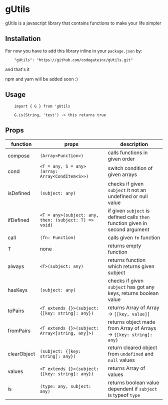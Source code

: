# gUtils

gUtils is a javascript library that contains functions to make your life simpler

## Installation

For now you have to add this library inline in your `package.json` by:<br>
```
    "gUtils": "https://github.com/codegateinc/gUtils.git"
```

and that's it

npm and yarn will be added soon :)

## Usage

```
    import { G } from 'gUtils

    G.is(String, 'test') -> this returns true
```

## Props

|    function    |                        props                        |               description               |
|----------------|-----------------------------------------------------|-----------------------------------------|
|compose         |`(Array<Function>)`                                  |calls functions in given order 
|cond            |`<T = any, S = any>(array: Array<CondItem<S>>)`      |switch condition of given arrays
|isDefined       |`(subject: any)`                                     |checks if given `subject` it not an undefined or null value
|ifDefined       |`<T = any>(subject: any, then: (subject: T) => void)`|if given `subject` is defined calls `then` function given in second argument
|call            |`(fn: Function)`                                     |calls given `fn` function
|T               |none                                                 |returns empty function
|always          |`<T>(subject: any)`                                  |returns function which returns given subject
|hasKeys         |`(subject: any)`                                     |checks if given `subject` has got any keys, returns boolean value
|toPairs         |`<T extends {}>(subject: {[key: string]: any})`      |returns Array of Array -> `[[key, value]]`
|fromPairs       |`<T extends {}>(subject: Array<[string, any]>)`      |returns object made from Array of Arrays -> `{[key: string]: any}`
|clearObject     |`(subject: {[key: string]: any})`                    |return cleared object from `undefined` and `null` values
|values          |`<T extends {}>(subject: {[key: string]: any})`      |returns Array of values
|is              |`(type: any, subject: any)`                          |returns boolean value dependent if `subject` is typeof `type`

